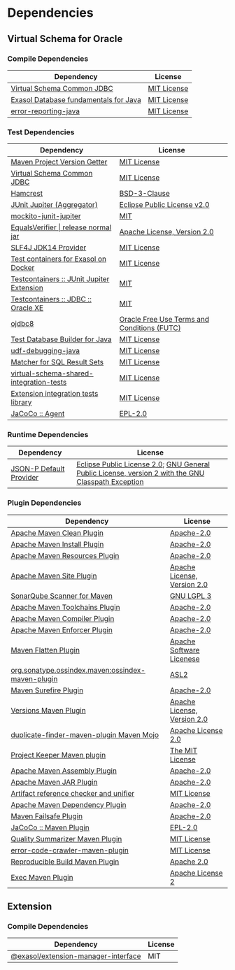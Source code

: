 <!-- @formatter:off -->
# Dependencies

## Virtual Schema for Oracle

### Compile Dependencies

| Dependency                                 | License          |
| ------------------------------------------ | ---------------- |
| [Virtual Schema Common JDBC][0]            | [MIT License][1] |
| [Exasol Database fundamentals for Java][2] | [MIT License][3] |
| [error-reporting-java][4]                  | [MIT License][5] |

### Test Dependencies

| Dependency                                      | License                                           |
| ----------------------------------------------- | ------------------------------------------------- |
| [Maven Project Version Getter][6]               | [MIT License][7]                                  |
| [Virtual Schema Common JDBC][0]                 | [MIT License][1]                                  |
| [Hamcrest][8]                                   | [BSD-3-Clause][9]                                 |
| [JUnit Jupiter (Aggregator)][10]                | [Eclipse Public License v2.0][11]                 |
| [mockito-junit-jupiter][12]                     | [MIT][13]                                         |
| [EqualsVerifier \| release normal jar][14]      | [Apache License, Version 2.0][15]                 |
| [SLF4J JDK14 Provider][16]                      | [MIT License][17]                                 |
| [Test containers for Exasol on Docker][18]      | [MIT License][19]                                 |
| [Testcontainers :: JUnit Jupiter Extension][20] | [MIT][21]                                         |
| [Testcontainers :: JDBC :: Oracle XE][20]       | [MIT][21]                                         |
| [ojdbc8][22]                                    | [Oracle Free Use Terms and Conditions (FUTC)][23] |
| [Test Database Builder for Java][24]            | [MIT License][25]                                 |
| [udf-debugging-java][26]                        | [MIT License][27]                                 |
| [Matcher for SQL Result Sets][28]               | [MIT License][29]                                 |
| [virtual-schema-shared-integration-tests][30]   | [MIT License][31]                                 |
| [Extension integration tests library][32]       | [MIT License][33]                                 |
| [JaCoCo :: Agent][34]                           | [EPL-2.0][35]                                     |

### Runtime Dependencies

| Dependency                    | License                                                                                                        |
| ----------------------------- | -------------------------------------------------------------------------------------------------------------- |
| [JSON-P Default Provider][36] | [Eclipse Public License 2.0][37]; [GNU General Public License, version 2 with the GNU Classpath Exception][38] |

### Plugin Dependencies

| Dependency                                              | License                           |
| ------------------------------------------------------- | --------------------------------- |
| [Apache Maven Clean Plugin][39]                         | [Apache-2.0][15]                  |
| [Apache Maven Install Plugin][40]                       | [Apache-2.0][15]                  |
| [Apache Maven Resources Plugin][41]                     | [Apache-2.0][15]                  |
| [Apache Maven Site Plugin][42]                          | [Apache License, Version 2.0][15] |
| [SonarQube Scanner for Maven][43]                       | [GNU LGPL 3][44]                  |
| [Apache Maven Toolchains Plugin][45]                    | [Apache-2.0][15]                  |
| [Apache Maven Compiler Plugin][46]                      | [Apache-2.0][15]                  |
| [Apache Maven Enforcer Plugin][47]                      | [Apache-2.0][15]                  |
| [Maven Flatten Plugin][48]                              | [Apache Software Licenese][15]    |
| [org.sonatype.ossindex.maven:ossindex-maven-plugin][49] | [ASL2][50]                        |
| [Maven Surefire Plugin][51]                             | [Apache-2.0][15]                  |
| [Versions Maven Plugin][52]                             | [Apache License, Version 2.0][15] |
| [duplicate-finder-maven-plugin Maven Mojo][53]          | [Apache License 2.0][54]          |
| [Project Keeper Maven plugin][55]                       | [The MIT License][56]             |
| [Apache Maven Assembly Plugin][57]                      | [Apache-2.0][15]                  |
| [Apache Maven JAR Plugin][58]                           | [Apache-2.0][15]                  |
| [Artifact reference checker and unifier][59]            | [MIT License][60]                 |
| [Apache Maven Dependency Plugin][61]                    | [Apache-2.0][15]                  |
| [Maven Failsafe Plugin][62]                             | [Apache-2.0][15]                  |
| [JaCoCo :: Maven Plugin][63]                            | [EPL-2.0][35]                     |
| [Quality Summarizer Maven Plugin][64]                   | [MIT License][65]                 |
| [error-code-crawler-maven-plugin][66]                   | [MIT License][67]                 |
| [Reproducible Build Maven Plugin][68]                   | [Apache 2.0][50]                  |
| [Exec Maven Plugin][69]                                 | [Apache License 2][15]            |

## Extension

### Compile Dependencies

| Dependency                                | License |
| ----------------------------------------- | ------- |
| [@exasol/extension-manager-interface][70] | MIT     |

[0]: https://github.com/exasol/virtual-schema-common-jdbc/
[1]: https://github.com/exasol/virtual-schema-common-jdbc/blob/main/LICENSE
[2]: https://github.com/exasol/db-fundamentals-java/
[3]: https://github.com/exasol/db-fundamentals-java/blob/main/LICENSE
[4]: https://github.com/exasol/error-reporting-java/
[5]: https://github.com/exasol/error-reporting-java/blob/main/LICENSE
[6]: https://github.com/exasol/maven-project-version-getter/
[7]: https://github.com/exasol/maven-project-version-getter/blob/main/LICENSE
[8]: http://hamcrest.org/JavaHamcrest/
[9]: https://raw.githubusercontent.com/hamcrest/JavaHamcrest/master/LICENSE
[10]: https://junit.org/junit5/
[11]: https://www.eclipse.org/legal/epl-v20.html
[12]: https://github.com/mockito/mockito
[13]: https://opensource.org/licenses/MIT
[14]: https://www.jqno.nl/equalsverifier
[15]: https://www.apache.org/licenses/LICENSE-2.0.txt
[16]: http://www.slf4j.org
[17]: http://www.opensource.org/licenses/mit-license.php
[18]: https://github.com/exasol/exasol-testcontainers/
[19]: https://github.com/exasol/exasol-testcontainers/blob/main/LICENSE
[20]: https://java.testcontainers.org
[21]: http://opensource.org/licenses/MIT
[22]: https://www.oracle.com/database/technologies/maven-central-guide.html
[23]: https://www.oracle.com/downloads/licenses/oracle-free-license.html
[24]: https://github.com/exasol/test-db-builder-java/
[25]: https://github.com/exasol/test-db-builder-java/blob/main/LICENSE
[26]: https://github.com/exasol/udf-debugging-java/
[27]: https://github.com/exasol/udf-debugging-java/blob/main/LICENSE
[28]: https://github.com/exasol/hamcrest-resultset-matcher/
[29]: https://github.com/exasol/hamcrest-resultset-matcher/blob/main/LICENSE
[30]: https://github.com/exasol/virtual-schema-shared-integration-tests/
[31]: https://github.com/exasol/virtual-schema-shared-integration-tests/blob/main/LICENSE
[32]: https://github.com/exasol/extension-manager/
[33]: https://github.com/exasol/extension-manager/blob/main/LICENSE
[34]: https://www.eclemma.org/jacoco/index.html
[35]: https://www.eclipse.org/legal/epl-2.0/
[36]: https://github.com/eclipse-ee4j/jsonp
[37]: https://projects.eclipse.org/license/epl-2.0
[38]: https://projects.eclipse.org/license/secondary-gpl-2.0-cp
[39]: https://maven.apache.org/plugins/maven-clean-plugin/
[40]: https://maven.apache.org/plugins/maven-install-plugin/
[41]: https://maven.apache.org/plugins/maven-resources-plugin/
[42]: https://maven.apache.org/plugins/maven-site-plugin/
[43]: http://sonarsource.github.io/sonar-scanner-maven/
[44]: http://www.gnu.org/licenses/lgpl.txt
[45]: https://maven.apache.org/plugins/maven-toolchains-plugin/
[46]: https://maven.apache.org/plugins/maven-compiler-plugin/
[47]: https://maven.apache.org/enforcer/maven-enforcer-plugin/
[48]: https://www.mojohaus.org/flatten-maven-plugin/
[49]: https://sonatype.github.io/ossindex-maven/maven-plugin/
[50]: http://www.apache.org/licenses/LICENSE-2.0.txt
[51]: https://maven.apache.org/surefire/maven-surefire-plugin/
[52]: https://www.mojohaus.org/versions/versions-maven-plugin/
[53]: https://basepom.github.io/duplicate-finder-maven-plugin
[54]: http://www.apache.org/licenses/LICENSE-2.0.html
[55]: https://github.com/exasol/project-keeper/
[56]: https://github.com/exasol/project-keeper/blob/main/LICENSE
[57]: https://maven.apache.org/plugins/maven-assembly-plugin/
[58]: https://maven.apache.org/plugins/maven-jar-plugin/
[59]: https://github.com/exasol/artifact-reference-checker-maven-plugin/
[60]: https://github.com/exasol/artifact-reference-checker-maven-plugin/blob/main/LICENSE
[61]: https://maven.apache.org/plugins/maven-dependency-plugin/
[62]: https://maven.apache.org/surefire/maven-failsafe-plugin/
[63]: https://www.jacoco.org/jacoco/trunk/doc/maven.html
[64]: https://github.com/exasol/quality-summarizer-maven-plugin/
[65]: https://github.com/exasol/quality-summarizer-maven-plugin/blob/main/LICENSE
[66]: https://github.com/exasol/error-code-crawler-maven-plugin/
[67]: https://github.com/exasol/error-code-crawler-maven-plugin/blob/main/LICENSE
[68]: http://zlika.github.io/reproducible-build-maven-plugin
[69]: https://www.mojohaus.org/exec-maven-plugin
[70]: https://registry.npmjs.org/@exasol/extension-manager-interface/-/extension-manager-interface-0.4.2.tgz

